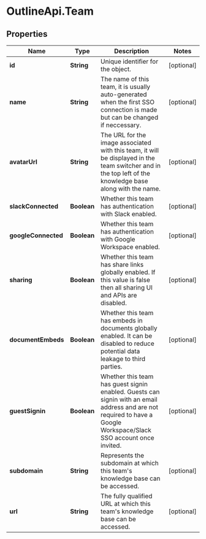 # OutlineApi.Team

## Properties
Name | Type | Description | Notes
------------ | ------------- | ------------- | -------------
**id** | **String** | Unique identifier for the object. | [optional] 
**name** | **String** | The name of this team, it is usually auto-generated when the first SSO connection is made but can be changed if neccessary. | [optional] 
**avatarUrl** | **String** | The URL for the image associated with this team, it will be displayed in the team switcher and in the top left of the knowledge base along with the name. | [optional] 
**slackConnected** | **Boolean** | Whether this team has authentication with Slack enabled. | [optional] 
**googleConnected** | **Boolean** | Whether this team has authentication with Google Workspace enabled. | [optional] 
**sharing** | **Boolean** | Whether this team has share links globally enabled. If this value is false then all sharing UI and APIs are disabled. | [optional] 
**documentEmbeds** | **Boolean** | Whether this team has embeds in documents globally enabled. It can be disabled to reduce potential data leakage to third parties. | [optional] 
**guestSignin** | **Boolean** | Whether this team has guest signin enabled. Guests can signin with an email address and are not required to have a Google Workspace/Slack SSO account once invited. | [optional] 
**subdomain** | **String** | Represents the subdomain at which this team&#x27;s knowledge base can be accessed. | [optional] 
**url** | **String** | The fully qualified URL at which this team&#x27;s knowledge base can be accessed. | [optional] 
